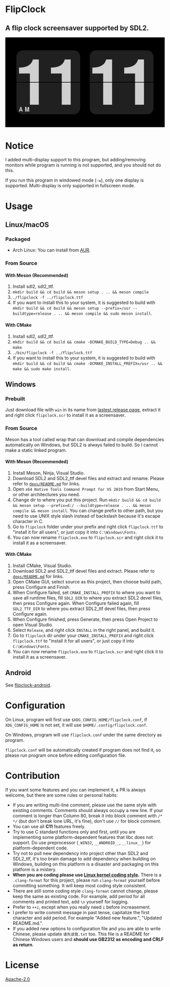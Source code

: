 FlipClock
=========

A flip clock screensaver supported by SDL2.
-------------------------------------------

![Screenshot](screenshot.png)

# Notice

I added multi-display support to this program, but adding/removing monitors while program is running is not supported, and you should not do this.

If you run this program in windowed mode (`-w`), only one display is supported. Multi-display is only supported in fullscreen mode.

# Usage

## Linux/macOS

### Packaged

- Arch Linux: You can install from [AUR](https://aur.archlinux.org/packages/flipclock/).

### From Source

#### With Meson (Recommended)

1. Install sdl2, sdl2_ttf.
2. `mkdir build && cd build && meson setup . .. && meson compile`
3. `./flipclock -f ../flipclock.ttf`
4. If you want to install this to your system, it is suggested to build with `mkdir build && cd build && meson setup --prefix=/usr --buildtype=release . .. && meson compile && sudo meson install`.

#### With CMake

1. Install sdl2, sdl2_ttf.
2. `mkdir build && cd build && cmake -DCMAKE_BUILD_TYPE=Debug .. && make`
3. `./bin/flipclock -f ../flipclock.ttf`
4. If you want to install this to your system, it is suggested to build with `mkdir build && cd build && cmake -DCMAKE_INSTALL_PREFIX=/usr .. && make && sudo make install`.

## Windows

### Prebuilt

Just download file with `win` in its name from [lastest release page](https://github.com/AlynxZhou/flipclock/releases/latest), extract it and right click `flipclock.scr` to install it as a screensaver.

### From Source

Meson has a tool called wrap that can download and compile dependencies automatically on Windows, but SDL2 is always failed to build. So I cannot make a static linked program.

#### With Meson (Recommended)

1. Install Meson, Ninja, Visual Studio.
2. Download SDL2 and SDL2_ttf devel files and extract and rename. Please refer to [`deps/README.md`](deps/README.md) for links.
3. Open `x64 Native Tools Command Prompt for VS 2019` from Start Menu, or other architectures you need.
4. Change dir to where you put this project. Run `mkdir build && cd build && meson setup --prefix=d:/ --buildtype=release . .. && meson compile && meson install`. You can change prefix to other path, but you need to use UNIX style slash instead of backslash because it's escape character in C.
5. Go to `flipclock` folder under your prefix and right click `flipclock.ttf` to "install it for all users", or just copy it into `C:\Windows\Fonts`.
6. You can now rename `flipclock.exe` to `flipclock.scr` and right click it to install it as a screensaver.

#### With CMake

1. Install CMake, Visual Studio.
2. Download SDL2 and SDL2_ttf devel files and extract. Please refer to [`deps/README.md`](deps/README.md) for links.
3. Open CMake GUI, select source as this project, then choose build path, press Configure and Finish.
4. When Configure failed, set `CMAKE_INSTALL_PREFIX` to where you want to save all runtime files, fill `SDL2_DIR` to where you extract SDL2 devel files, then press Configure again. When Configure failed again, fill `SDL2_TTF_DIR` to where you extract SDL2_ttf devel files, then press Configure again.
5. When Configure finished, press Generate, then press Open Project to open Visual Studio.
6. Select `Release`, and right click `INSTALL` in the right panel, and build it.
8. Go to `flipclock` dir under your `CMAKE_INSTALL_PREFIX` and right click `flipclock.ttf` to "install it for all users", or just copy it into `C:\Windows\Fonts`.
9. You can now rename `flipclock.exe` to `flipclock.scr` and right click it to install it as a screensaver.

## Android

See [flipclock-android](https://github.com/AlynxZhou/flipclock-android/).

# Configuration

On Linux, program will first use `$XDG_CONFIG_HOME/flipclock.conf`, if `XDG_CONFIG_HOME` is not set, it will use `$HOME/.config/flipclock.conf`.

On Windows, program will use `flipclock.conf` under the same directory as program.

`flipclock.conf` will be automatically created if program does not find it, so please run program once before editing configuration file.

# Contribution

If you want some features and you can implement it, a PR is always welcome, but there are some rules or personal habits:

- If you are writing multi-line comment, please use the same style with existing comments. Comments should always occupy a new line. If your comment is longer than Column 80, break it into block comment with `/* */` (but don't break lone URL, it's fine), don't use `//` for block comment.
- You can use all **C11** features freely.
- Try to use C standard functions only and first, until you are implementing some platform-dependent features that libc does not support. Do use preprocessor (`_WIN32`, `__ANDROID__`, `__linux__`) for platform-dependent code.
- Try not to pull new dependency into project other than SDL2 and SDL2_ttf, it's too brain damage to add dependency when building on Windows, building on this platform is a disaster and packaging on this platform is a mistery.
- **When you are coding please use [Linux kernel coding style](https://www.kernel.org/doc/html/v4.10/process/coding-style.html).** There is a `.clang-format` for this project, please run `clang-format` yourself before committing something. It will keep most coding style consistent.
- There are still some coding style `clang-format` cannot change, please keep the same as existing code. For example, add period for all comments and printed text, add `\n` yourself for logging.
- Prefer to `++i`, except when you really need `i` before increasement.
- I prefer to write commit message in past tense, capitalize the first character and add period. For example "Added new feature.", "Updated README.md.".
- If you added new options to configuration file and you are able to write Chinese, please update `请先读我.txt` too. This file is a README for Chinese Windows users and **should use GB2312 as encoding and CRLF as return**.

# License

[Apache-2.0](./LICENSE)
